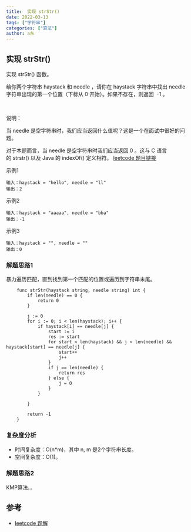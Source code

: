 ```yaml
---
title:  实现 strStr()
date: 2022-03-13
tags: ["字符串"]
categories: ["算法"]
author: a东
---
```


##  实现 strStr()
实现 strStr() 函数。

给你两个字符串 haystack 和 needle ，请你在 haystack 字符串中找出 needle 字符串出现的第一个位置（下标从 0 开始）。如果不存在，则返回  -1 。

 

说明：

当 needle 是空字符串时，我们应当返回什么值呢？这是一个在面试中很好的问题。

对于本题而言，当 needle 是空字符串时我们应当返回 0 。这与 C 语言的 strstr() 以及 Java 的 indexOf() 定义相符。
[leetcode 题目链接](https://leetcode-cn.com/problems/implement-strstr/)

示例1
```
输入：haystack = "hello", needle = "ll"
输出：2
```

示例2
```
输入：haystack = "aaaaa", needle = "bba"
输出：-1
```

<!-- more -->

示例3
```
输入：haystack = "", needle = ""
输出：0
```

### 解题思路1
暴力遍历匹配，直到找到第一个匹配的位置或遍历到字符串末尾。

```cgo
    func strStr(haystack string, needle string) int {
        if len(needle) == 0 {
            return 0
        }
    
        j := 0
        for i := 0; i < len(haystack); i++ {
            if haystack[i] == needle[j] {
                start := i
                res := start
                for start < len(haystack) && j < len(needle) && haystack[start] == needle[j] {
                    start++
                    j++
                }
                if j == len(needle) {
                    return res
                } else {
                    j = 0
                }
            }
            
        }
    
        return -1
    }
```


### 复杂度分析
- 时间复杂度：O(n*m)，其中 n, m 是2个字符串长度。
- 空间复杂度：O(1)。


### 解题思路2
KMP算法...


## 参考
* [leetcode 题解](https://leetcode-cn.com/problems/implement-strstr/solution/shi-xian-strstr-by-leetcode-solution-ds6y/)






